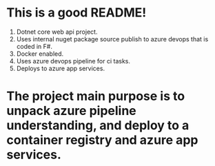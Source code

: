 # This is a good README!

1. Dotnet core web api project.
2. Uses internal nuget package source publish to azure devops that is coded in F#.
3. Docker enabled.
4. Uses azure devops pipeline for ci tasks.
5. Deploys to azure app services.

# The project main purpose is to unpack azure pipeline understanding, and deploy to a container registry and azure app services.
